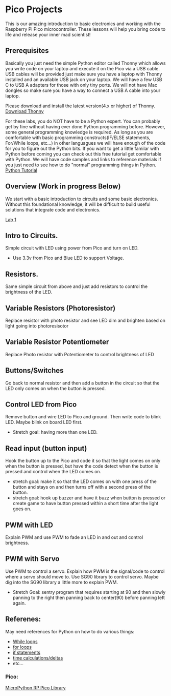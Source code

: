 # Pico Projects

This is our amazing introduction to basic electronics and working with the Raspberry Pi Pico microcontroller.  These lessons will help you bring code to life and release your inner mad scientist!

## Prerequisites

Basically you just need the simple Python editor called Thonny which allows you write code on your laptop and execute it on the Pico via a USB cable. USB cables will be provided just make sure you have a laptop with Thonny installed and an available USB jack on your laptop.  We will have a few USB C to USB A adapters for those with only tiny ports. We will not have Mac dongles so make sure you have a way to connect a USB A cable into your laptop. 

Please download and install the latest version(4.x or higher) of Thonny.  
[Download Thonny](https://thonny.org/) 

For these labs, you do NOT have to be a Python expert.  You can probably get by fine without having ever done Python programming before.  However, some general programming knowledge is required. As long as you are comfortable with basic programming constructs(IF/ELSE statements, For/While loops, etc...) in other languagues we will have enough of the code for you to figure out the Python bits.
If you want to get a little familar with Python before coming you can check out this free tutorial get comfortable with Python. We will have code samples and links to reference materials if you just need to see how to do "normal" programming things in Python.
[Python Tutorial](https://www.learnpython.org/)


## Overview (Work in progress Below)

We start with a basic introduction to circuits and some basic electronics.  Without this foundational knowledge, it will be difficult to build useful solutions that integrate code and electronics.

[Lab 1](/labs/first_circuit.md)

## Intro to Circuits.

Simple circuit with LED using power from Pico and turn on LED. 
- Use 3.3v from Pico and Blue LED to support Voltage.

## Resistors.

Same simple circuit from above and just add resistors to control the brightness of the LED.

## Variable Resistors (Photoresistor)

Replace resistor with photo resistor and see LED dim and brighten based on light going into photoresisotor

## Variable Resistor Potentiometer

Replace Photo resistor with Potentiometer to control brightness of LED

## Buttons/Switches

Go back to normal resistor and then add a button in the circuit so that the LED only comes on when the button is pressed.

## Control LED from Pico

Remove button and wire LED to Pico and ground.  Then write code to blink LED. Maybe blink on board LED first.
- Stretch goal: having more than one LED.

## Read input (button input)

Hook the button up to the Pico and code it so that the light comes on only when the button is pressed, but have the code detect when the button is pressed and control when the LED comes on.
- stretch goal: make it so that the LED comes on with one press of the button and stays on and then turns off with a second press of the button.
- stretch goal: hook up buzzer and have it buzz when button is pressed or create game to have button pressed within a short time after the light goes on.


## PWM with LED

Explain PWM and use PWM to fade an LED in and out and control brightness.

## PWM with Servo

Use PWM to control a servo.  Explain how PWM is the signal/code to control where a servo should move to.  Use SG90 library to control servo.  Maybe dig into the SG90 library a little more to explain PWM.
- Stretch Goal: sentry program that requires starting at 90 and then slowly panning to the right then panning back to center(90) before panning left again.



## Referenes:
  May need references for Python on how to do various things:
  - [While loops](https://www.geeksforgeeks.org/python-while-loop/)
  - [for loops](https://www.geeksforgeeks.org/python-for-loops/)
  - [if statements](https://www.geeksforgeeks.org/python3-if-if-else-nested-if-if-elif-statements/)
  - [time calculations/deltas](https://docs.micropython.org/en/latest/library/time.html#time.ticks_diff)
  - etc...

### Pico:

[MicroPython RP Pico Library](https://docs.micropython.org/en/latest/rp2/quickref.html)

## 
